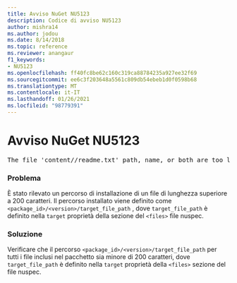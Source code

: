 ```yaml
---
title: Avviso NuGet NU5123
description: Codice di avviso NU5123
author: mishra14
ms.author: jodou
ms.date: 8/14/2018
ms.topic: reference
ms.reviewer: anangaur
f1_keywords:
- NU5123
ms.openlocfilehash: ff40fc8be62c160c319ca88784235a927ee32f69
ms.sourcegitcommit: ee6c3f203648a5561c809db54ebeb1d0f0598b68
ms.translationtype: MT
ms.contentlocale: it-IT
ms.lasthandoff: 01/26/2021
ms.locfileid: "98779391"
---
```

# <a name="nuget-warning-nu5123"></a>Avviso NuGet NU5123
<pre>The file 'content/<LongPath>/readme.txt' path, name, or both are too long. Your package might not work without long file path support. Please shorten the file path or file name.</pre>

### <a name="issue"></a>Problema

È stato rilevato un percorso di installazione di un file di lunghezza superiore a 200 caratteri. Il percorso installato viene definito come `<package_id>/<version>/target_file_path` , dove `target_file_path` è definito nella `target` proprietà della sezione del `<files>` file nuspec.


### <a name="solution"></a>Soluzione

Verificare che il percorso `<package_id>/<version>/target_file_path` per tutti i file inclusi nel pacchetto sia minore di 200 caratteri, dove `target_file_path` è definito nella `target` proprietà della `<files>` sezione del file nuspec.

